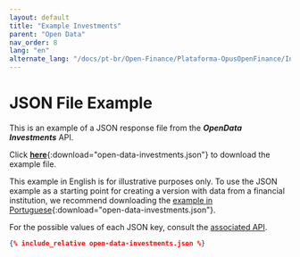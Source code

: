 ```yaml
---
layout: default
title: "Example Investments"
parent: "Open Data"
nav_order: 8
lang: "en"
alternate_lang: "/docs/pt-br/Open-Finance/Plataforma-OpusOpenFinance/Integração/apis-dados-abertos/DadosAbertos-Investments/"
---
```


# JSON File Example

This is an example of a JSON response file from the ***OpenData Investments*** API.

Click [**here**](open-data-investments.json){:download="open-data-investments.json"} to download the example file.

This example in English is for illustrative purposes only. To use the JSON example as a starting point for creating a version with data from a financial institution, we recommend downloading the [example in Portuguese](../../../../pt-br/Open-Finance/Plataforma-OpusOpenFinance/apis-dados-abertos/open-data-investments.json){:download="open-data-investments.json"}.

For the possible values of each JSON key, consult the [associated API][Link-API].

```json
{% include_relative open-data-investments.json %}
```

[Link-API]: ../../../../swagger-ui/index.html?api=en-open-data-investments
